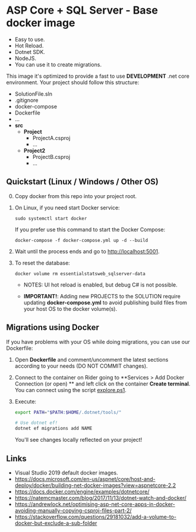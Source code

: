 # ASP Core + SQL Server - Base docker image

* Easy to use.
* Hot Reload.
* Dotnet SDK.
* NodeJS.
* You can use it to create migrations.

This image it's optimized to provide a fast to use **DEVELOPMENT** .net core environment. Your project should follow this structure:

* SolutionFile.sln
* .gitignore
* docker-compose
* Dockerfile
* ...
* **src**
  * **Project**
    * ProjectA.csproj
    * ...
  * **Project2**
    * ProjectB.csproj
    * ...

## Quickstart (Linux / Windows / Other OS)

0. Copy docker from this repo into your project root.

1. On Linux, if you need start Docker service:

   ```
   sudo systemctl start docker
   ```
   
   If you prefer use this command to start the Docker Compose:
 
   ```
   docker-compose -f docker-compose.yml up -d --build 
   ```
  
2. Wait until the process ends and go to [http://localhost:5001](http://localhost:5001/).

3. To reset the database:

   ```
   docker volume rm essentialstatsweb_sqlserver-data 
   ```

   * NOTES: UI hot reload is enabled, but debug C# is not possible.

   * **IMPORTANT!**: Adding new PROJECTS to the SOLUTION require updating **docker-compose.yml** to avoid publishing build files from your host OS to the docker volume(s).


## Migrations using Docker

If you have problems with your OS while doing migrations, you can use our Dockerfile:

1. Open **Dockerfile** and comment/uncomment the latest sections according to your needs (DO NOT COMMIT changes).

2. Connect to the container on Rider going to **Services > Add Docker Connection (or open) ** and left click on the container **Create terminal**.
   You can connect using the script [explore.ps1](https://github.com/equilaterus/base-docker-images/blob/master/utils/explore.ps1).

3. Execute:

   ```bash
   export PATH="$PATH:$HOME/.dotnet/tools/"
   
   # Use dotnet ef!
   dotnet ef migrations add NAME
   ```

   You'll see changes locally reflected on your project!
   

## Links

* Visual Studio 2019 default docker images.
* https://docs.microsoft.com/en-us/aspnet/core/host-and-deploy/docker/building-net-docker-images?view=aspnetcore-2.2
* https://docs.docker.com/engine/examples/dotnetcore/
* https://natemcmaster.com/blog/2017/11/13/dotnet-watch-and-docker/
* https://andrewlock.net/optimising-asp-net-core-apps-in-docker-avoiding-manually-copying-csproj-files-part-2/
* https://stackoverflow.com/questions/29181032/add-a-volume-to-docker-but-exclude-a-sub-folder